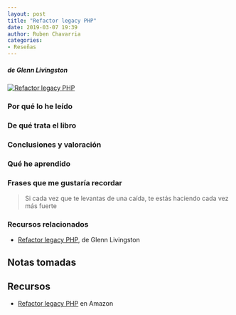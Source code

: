 ```yaml
---
layout: post
title: "Refactor legacy PHP"
date: 2019-03-07 19:39
author: Ruben Chavarria
categories:
- Reseñas
---
```


##### de Glenn Livingston

[![Refactor legacy PHP](https://images-eu.ssl-images-amazon.com/images/I/51X2%2BpB1gHL.jpg)][1]

### Por qué lo he leído

<!-- more -->

### De qué trata el libro

### Conclusiones y valoración

### Qué he aprendido

### Frases que me gustaría recordar

> Si cada vez que te levantas de una caída, te estás haciendo cada vez
más fuerte

<!-- -->

### Recursos relacionados

- [Refactor legacy PHP][1], de Glenn Livingston

## Notas tomadas

## Recursos

- [Refactor legacy PHP][1] en Amazon

[1]: https://rchavarria.github.com
